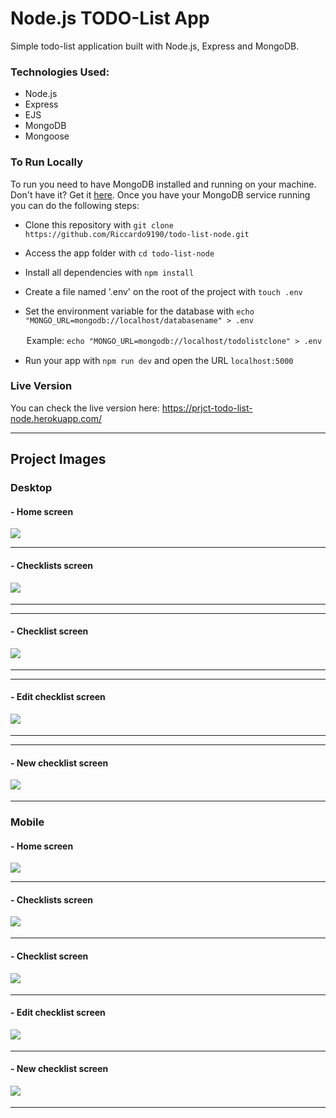 # Node.js TODO-List App

Simple todo-list application built with Node.js, Express and MongoDB.

### Technologies Used:

- Node.js
- Express
- EJS
- MongoDB
- Mongoose

### To Run Locally

To run you need to have MongoDB installed and running on your machine. Don't have it? Get it [here](https://docs.mongodb.com/manual/installation/).
Once you have your MongoDB service running you can do the following steps:

- Clone this repository with ```git clone https://github.com/Riccardo9190/todo-list-node.git```

- Access the app folder with ```cd todo-list-node```

- Install all dependencies with ```npm install```

- Create a file named '.env' on the root of the project with ```touch .env```

- Set the environment variable for the database with ```echo "MONGO_URL=mongodb://localhost/databasename" > .env```

ㅤㅤExample: ```echo "MONGO_URL=mongodb://localhost/todolistclone" > .env```

- Run your app with ```npm run dev``` and open the URL ```localhost:5000```

### Live Version

You can check the live version here: https://prjct-todo-list-node.herokuapp.com/

<hr/>

## Project Images

### Desktop

#### - Home screen
<img src="https://github.com/Riccardo9190/todo-list-node/blob/master/project_images/desktop/home_desktop.png" /> 

<hr/>

#### - Checklists screen
<img src="https://github.com/Riccardo9190/todo-list-node/blob/master/project_images/desktop/checklists_desktop.png" />ㅤ

<hr/>

<hr/>

#### - Checklist screen
<img src="https://github.com/Riccardo9190/todo-list-node/blob/master/project_images/desktop/checklist_desktop.png" />ㅤ

<hr/>

<hr/>

#### - Edit checklist screen
<img src="https://github.com/Riccardo9190/todo-list-node/blob/master/project_images/desktop/edit_desktop.png" />ㅤ

<hr/>

<hr/>

#### - New checklist screen
<img src="https://github.com/Riccardo9190/todo-list-node/blob/master/project_images/desktop/new_checklist_desktop.png" />ㅤ

<hr/>

### Mobile

#### - Home screen
<img src="https://github.com/Riccardo9190/todo-list-node/blob/master/project_images/mobile/home_mobile.png" /> 

<hr/>

#### - Checklists screen
<img src="https://github.com/Riccardo9190/todo-list-node/blob/master/project_images/mobile/checklists_mobile.png" />ㅤ

<hr/>

#### - Checklist screen
<img src="https://github.com/Riccardo9190/todo-list-node/blob/master/project_images/mobile/checklist_mobile.png" />ㅤ

<hr/>

#### - Edit checklist screen
<img src="https://github.com/Riccardo9190/todo-list-node/blob/master/project_images/mobile/edit_mobile.png" />ㅤ

<hr/>

#### - New checklist screen
<img src="https://github.com/Riccardo9190/todo-list-node/blob/master/project_images/mobile/new_checklist_mobile.png" />ㅤ

<hr/>

